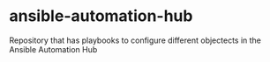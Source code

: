 # ansible-automation-hub
Repository that has playbooks to configure different objectects in the Ansible Automation Hub
